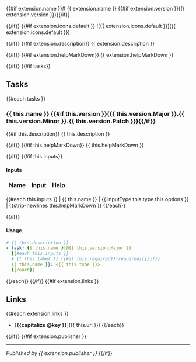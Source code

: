 {{#if extension.name }}# {{ extension.name }} {{#if extension.version }}({{ extension.version }}){{/if}}

{{/if}}
{{#if extension.icons.default }}
![{{ extension.icons.default }}]({{ extension.icons.default }})

{{/if}}
{{#if extension.description}}
{{ extension.description }}

{{/if}}
{{#if extension.helpMarkDown}}
{{ extension.helpMarkDown }}

{{/if}}
{{#if tasks}}

## Tasks

{{#each tasks }}

### {{ this.name }} {{#if this.version }}({{ this.version.Major }}.{{ this.version.Minor }}.{{ this.version.Patch }}){{/if}}

{{#if this.description}}
{{ this.description }}

{{/if}}
{{#if this.helpMarkDown}}
{{ this.helpMarkDown }}

{{/if}}
{{#if this.inputs}}

#### Inputs

| Name | Input | Help |
| ---- | ----- | ---- |
{{#each this.inputs }}
| {{ this.name }} | {{ inputType this.type this.options }} | {{strip-newlines this.helpMarkDown }}
{{/each}}

{{/if}}

#### Usage

```yaml
# {{ this.description }}
- task: {{ this.name }}@{{ this.version.Major }}
  {{#each this.inputs }}
  # {{ this.label }} {{#if this.required}}(required){{/if}}
  {{ this.name }}: <{{ this.type }}>
  {{/each}}
```

{{/each}}
{{/if}}
{{#if extension.links }}

## Links

{{#each extension.links }}

- [**{{capitalize @key }}**]({{ this.uri }})
  {{/each}}

{{/if}}
{{#if extension.publisher }}

---

_Published by {{ extension.publisher }}_
{{/if}}
